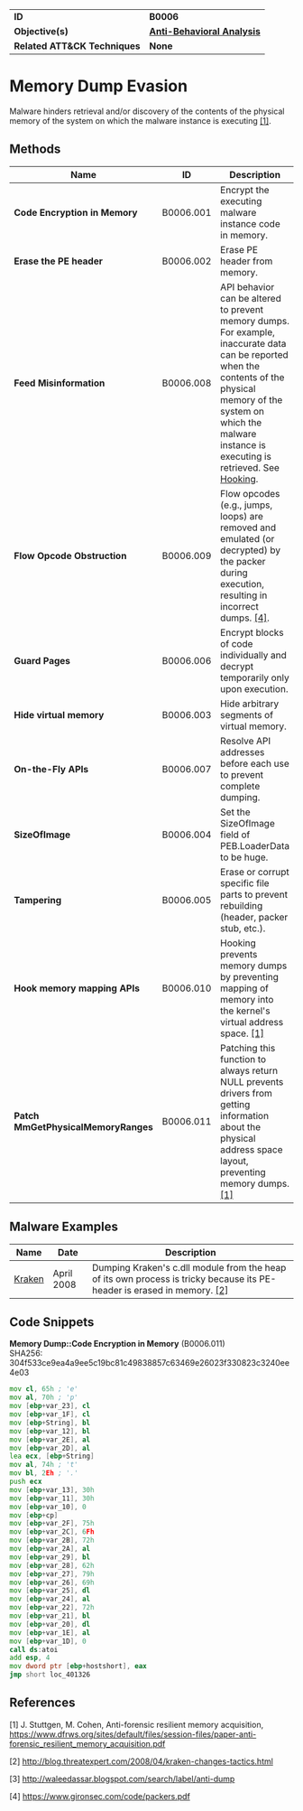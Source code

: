 
<table>
<tr>
<td><b>ID</b></td>
<td><b>B0006</b></td>
</tr>
<tr>
<td><b>Objective(s)</b></td>
<td><b><a href="../anti-behavioral-analysis">Anti-Behavioral Analysis</a></b></td>
</tr>
<tr>
<td><b>Related ATT&CK Techniques</b></td>
<td><b>None</b></td>
</tr>
</table>


Memory Dump Evasion
===================
Malware hinders retrieval and/or discovery of the contents of the physical memory of the system on which the malware instance is executing [[1]](#1).

Methods
-------
|Name|ID|Description|
|---|---|---|
|**Code Encryption in Memory**|B0006.001|Encrypt the executing malware instance code in memory.|
|**Erase the PE header**|B0006.002|Erase PE header from memory.|
|**Feed Misinformation**|B0006.008|API behavior can be altered to prevent memory dumps. For example, inaccurate data can be reported when the contents of the physical memory of the system on which the malware instance is executing is retrieved. See [Hooking](../credential-access/hooking.md).|
|**Flow Opcode Obstruction**|B0006.009|Flow opcodes (e.g., jumps, loops) are removed and emulated (or decrypted) by the packer during execution, resulting in incorrect dumps. [[4]](#4).|
|**Guard Pages**|B0006.006|Encrypt blocks of code individually and decrypt temporarily only upon execution.|
|**Hide virtual memory**|B0006.003|Hide arbitrary segments of virtual memory.|
|**On-the-Fly APIs**|B0006.007|Resolve API addresses before each use to prevent complete dumping.|
|**SizeOfImage**|B0006.004|Set the SizeOfImage field of PEB.LoaderData to be huge.|
|**Tampering**|B0006.005|Erase or corrupt specific file parts to prevent rebuilding (header, packer stub, etc.).|
|**Hook memory mapping APIs**|B0006.010|Hooking prevents memory dumps by preventing mapping of memory into the kernel's virtual address space. [[1]](#1)|
|**Patch MmGetPhysicalMemoryRanges**|B0006.011|Patching this function to always return NULL prevents drivers from getting information about the physical address space layout, preventing memory dumps. [[1]](#1)|

Malware Examples
----------------
|Name|Date|Description|
|---|---|---|
|[Kraken](../xample-malware/kraken.md)|April 2008|Dumping Kraken's c.dll module from the heap of its own process is tricky because its PE-header is erased in memory. [[2]](#2)|

Code Snippets
-------------
**Memory Dump::Code Encryption in Memory** (B0006.011)
 <br/>SHA256: 304f533ce9ea4a9ee5c19bc81c49838857c63469e26023f330823c3240ee4e03
```asm
mov cl, 65h ; 'e'
mov al, 70h ; 'p'
mov [ebp+var_23], cl
mov [ebp+var_1F], cl
mov [ebp+String], bl
mov [ebp+var_12], bl
mov [ebp+var_2E], al
mov [ebp+var_2D], al
lea ecx, [ebp+String]
mov al, 74h ; 't'
mov bl, 2Eh ; '.'
push ecx
mov [ebp+var_13], 30h
mov [ebp+var_11], 30h
mov [ebp+var_10], 0
mov [ebp+cp]
mov [ebp+var_2F], 75h
mov [ebp+var_2C], 6Fh
mov [ebp+var_2B], 72h
mov [ebp+var_2A], al
mov [ebp+var_29], bl
mov [ebp+var_28], 62h
mov [ebp+var_27], 79h
mov [ebp+var_26], 69h
mov [ebp+var_25], dl
mov [ebp+var_24], al
mov [ebp+var_22], 72h
mov [ebp+var_21], bl
mov [ebp+var_20], dl
mov [ebp+var_1E], al
mov [ebp+var_1D], 0
call ds:atoi
add esp, 4
mov dword ptr [ebp+hostshort], eax
jmp short loc_401326
```

References
----------
<a name="1">[1]</a> J. Stuttgen, M. Cohen, Anti-forensic resilient memory acquisition, https://www.dfrws.org/sites/default/files/session-files/paper-anti-forensic_resilient_memory_acquisition.pdf

<a name="2">[2]</a> http://blog.threatexpert.com/2008/04/kraken-changes-tactics.html

<a name="3">[3]</a> http://waleedassar.blogspot.com/search/label/anti-dump

<a name="4">[4]</a> https://www.gironsec.com/code/packers.pdf
